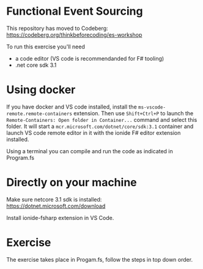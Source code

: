 # Functional Event Sourcing

This repository has moved to Codeberg: https://codeberg.org/thinkbeforecoding/es-workshop

To run this exercise you'll need
* a code editor (VS code is recommendanded for F# tooling)
* .net core sdk 3.1 

# Using docker
If you have docker and VS code installed, install the 
`ms-vscode-remote.remote-containers` extension.
Then use `Shift+Ctrl+P` to launch the
`Remote-Containers: Open folder in Container...` command
and select this folder.
It will start a `mcr.microsoft.com/dotnet/core/sdk:3.1` container
and launch VS code remote editor in it with the ionide F# editor extension installed.

Using a terminal you can compile and run the code as indicated in Program.fs


# Directly on your machine
Make sure netcore 3.1 sdk is installed:
https://dotnet.microsoft.com/download

Install ionide-fsharp extension in VS Code.


# Exercise

The exercise takes place in Progam.fs, follow the steps in top down order.

